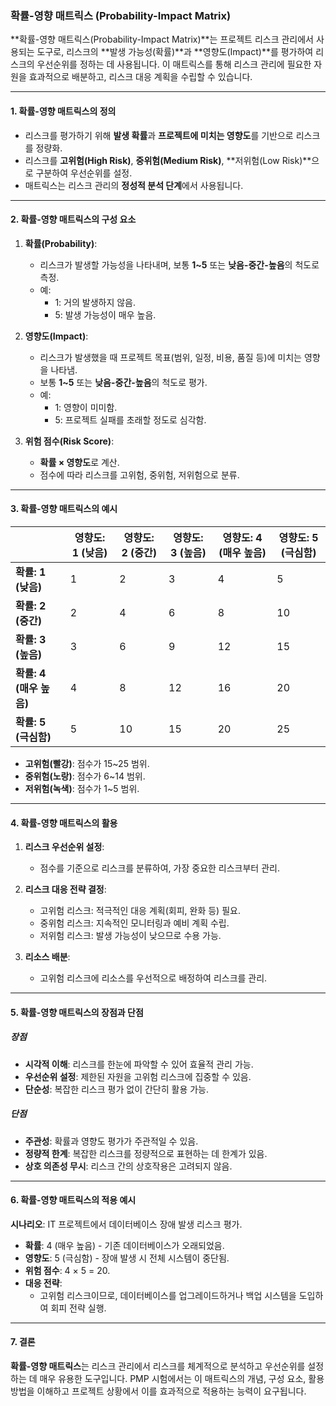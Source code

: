 ### 확률-영향 매트릭스 (Probability-Impact Matrix)

**확률-영향 매트릭스(Probability-Impact Matrix)**는 프로젝트 리스크 관리에서 사용되는 도구로, 리스크의 **발생 가능성(확률)**과 **영향도(Impact)**를 평가하여 리스크의 우선순위를 정하는 데 사용됩니다. 이 매트릭스를 통해 리스크 관리에 필요한 자원을 효과적으로 배분하고, 리스크 대응 계획을 수립할 수 있습니다.

---

#### 1. 확률-영향 매트릭스의 정의

- 리스크를 평가하기 위해 **발생 확률**과 **프로젝트에 미치는 영향도**를 기반으로 리스크를 정량화.
- 리스크를 **고위험(High Risk)**, **중위험(Medium Risk)**, **저위험(Low Risk)**으로 구분하여 우선순위를 설정.
- 매트릭스는 리스크 관리의 **정성적 분석 단계**에서 사용됩니다.

---

#### 2. 확률-영향 매트릭스의 구성 요소

1. **확률(Probability)**:
   - 리스크가 발생할 가능성을 나타내며, 보통 **1~5** 또는 **낮음-중간-높음**의 척도로 측정.
   - 예: 
     - 1: 거의 발생하지 않음.
     - 5: 발생 가능성이 매우 높음.

2. **영향도(Impact)**:
   - 리스크가 발생했을 때 프로젝트 목표(범위, 일정, 비용, 품질 등)에 미치는 영향을 나타냄.
   - 보통 **1~5** 또는 **낮음-중간-높음**의 척도로 평가.
   - 예:
     - 1: 영향이 미미함.
     - 5: 프로젝트 실패를 초래할 정도로 심각함.

3. **위험 점수(Risk Score)**:
   - **확률 × 영향도**로 계산.
   - 점수에 따라 리스크를 고위험, 중위험, 저위험으로 분류.

---

#### 3. 확률-영향 매트릭스의 예시

|                  | **영향도: 1 (낮음)** | **영향도: 2 (중간)** | **영향도: 3 (높음)** | **영향도: 4 (매우 높음)** | **영향도: 5 (극심함)** |
|------------------|-----------------------|-----------------------|-----------------------|---------------------------|-------------------------|
| **확률: 1 (낮음)** | 1                     | 2                     | 3                     | 4                         | 5                       |
| **확률: 2 (중간)**| 2                     | 4                     | 6                     | 8                         | 10                      |
| **확률: 3 (높음)**| 3                     | 6                     | 9                     | 12                        | 15                      |
| **확률: 4 (매우 높음)** | 4                     | 8                     | 12                    | 16                        | 20                      |
| **확률: 5 (극심함)** | 5                     | 10                    | 15                    | 20                        | 25                      |

- **고위험(빨강)**: 점수가 15~25 범위.
- **중위험(노랑)**: 점수가 6~14 범위.
- **저위험(녹색)**: 점수가 1~5 범위.

---

#### 4. 확률-영향 매트릭스의 활용

1. **리스크 우선순위 설정**:
   - 점수를 기준으로 리스크를 분류하여, 가장 중요한 리스크부터 관리.

2. **리스크 대응 전략 결정**:
   - 고위험 리스크: 적극적인 대응 계획(회피, 완화 등) 필요.
   - 중위험 리스크: 지속적인 모니터링과 예비 계획 수립.
   - 저위험 리스크: 발생 가능성이 낮으므로 수용 가능.

3. **리소스 배분**:
   - 고위험 리스크에 리소스를 우선적으로 배정하여 리스크를 관리.

---

#### 5. 확률-영향 매트릭스의 장점과 단점

##### 장점
- **시각적 이해**: 리스크를 한눈에 파악할 수 있어 효율적 관리 가능.
- **우선순위 설정**: 제한된 자원을 고위험 리스크에 집중할 수 있음.
- **단순성**: 복잡한 리스크 평가 없이 간단히 활용 가능.

##### 단점
- **주관성**: 확률과 영향도 평가가 주관적일 수 있음.
- **정량적 한계**: 복잡한 리스크를 정량적으로 표현하는 데 한계가 있음.
- **상호 의존성 무시**: 리스크 간의 상호작용은 고려되지 않음.

---

#### 6. 확률-영향 매트릭스의 적용 예시

**시나리오**: IT 프로젝트에서 데이터베이스 장애 발생 리스크 평가.

- **확률**: 4 (매우 높음) - 기존 데이터베이스가 오래되었음.
- **영향도**: 5 (극심함) - 장애 발생 시 전체 시스템이 중단됨.
- **위험 점수**: 4 × 5 = 20.
- **대응 전략**:
  - 고위험 리스크이므로, 데이터베이스를 업그레이드하거나 백업 시스템을 도입하여 회피 전략 실행.

---

#### 7. 결론

**확률-영향 매트릭스**는 리스크 관리에서 리스크를 체계적으로 분석하고 우선순위를 설정하는 데 매우 유용한 도구입니다. PMP 시험에서는 이 매트릭스의 개념, 구성 요소, 활용 방법을 이해하고 프로젝트 상황에서 이를 효과적으로 적용하는 능력이 요구됩니다.
